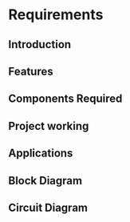 # Requirements
## Introduction
## Features
## Components Required
## Project working
## Applications
## Block Diagram
## Circuit Diagram
